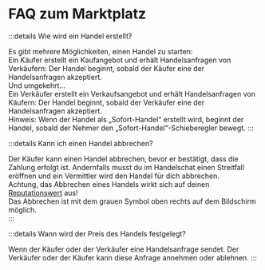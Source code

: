 # FAQ zum Marktplatz

:::details Wie wird ein Handel erstellt?

Es gibt mehrere Möglichkeiten, einen Handel zu starten:  
Ein Käufer erstellt ein Kaufangebot und erhält Handelsanfragen von Verkäufern: Der Handel beginnt, sobald der Käufer eine der Handelsanfragen akzeptiert.  
Und umgekehrt…  
Ein Verkäufer erstellt ein Verkaufsangebot und erhält Handelsanfragen von Käufern: Der Handel beginnt, sobald der Verkäufer eine der Handelsanfragen akzeptiert.  
Hinweis: Wenn der Handel als „Sofort-Handel“ erstellt wird, beginnt der Handel, sobald der Nehmer den „Sofort-Handel“-Schieberegler bewegt. 
:::

:::details Kann ich einen Handel abbrechen?

Der Käufer kann einen Handel abbrechen, bevor er bestätigt, dass die Zahlung erfolgt ist. Andernfalls musst du im Handelschat einen Streitfall eröffnen und ein Vermittler wird den Handel für dich abbrechen.  
Achtung, das Abbrechen eines Handels wirkt sich auf deinen [Reputationswert](/de/faq/account/#what-does-the-peach-score-mean) aus!  
Das Abbrechen ist mit dem grauen Symbol oben rechts auf dem Bildschirm möglich.  
:::

:::details Wann wird der Preis des Handels festgelegt?

Wenn der Käufer oder der Verkäufer eine Handelsanfrage sendet. Der Verkäufer oder der Käufer kann diese Anfrage annehmen oder ablehnen.
:::
